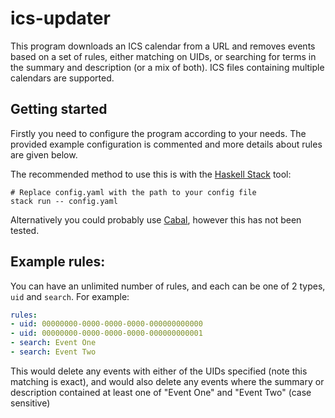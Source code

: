 # ics-updater

This program downloads an ICS calendar from a URL and removes events based on a set of rules, either matching on UIDs, or searching for terms in the summary and description (or a mix of both). ICS files containing multiple calendars are supported.

## Getting started
Firstly you need to configure the program according to your needs. The provided example configuration is commented and more details about rules are given below.

The recommended method to use this is with the [Haskell Stack](https://docs.haskellstack.org/en/stable/README/) tool:
```shell
# Replace config.yaml with the path to your config file
stack run -- config.yaml
```

Alternatively you could probably use [Cabal](https://www.haskell.org/cabal/), however this has not been tested.

## Example rules:

You can have an unlimited number of rules, and each can be one of 2 types, `uid` and `search`. For example:
```yaml
rules:
- uid: 00000000-0000-0000-0000-000000000000
- uid: 00000000-0000-0000-0000-000000000001
- search: Event One
- search: Event Two
```
This would delete any events with either of the UIDs specified (note this matching is exact), and would also delete any events where the summary or description contained at least one of "Event One" and "Event Two" (case sensitive)
